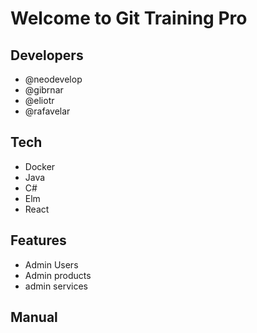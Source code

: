 # Welcome to Git Training Pro

## Developers

- @neodevelop
- @gibrnar
- @eliotr
- @rafavelar

## Tech

- Docker
- Java
- C#
- Elm
- React

## Features

- Admin Users
- Admin products
- admin services

## Manual
